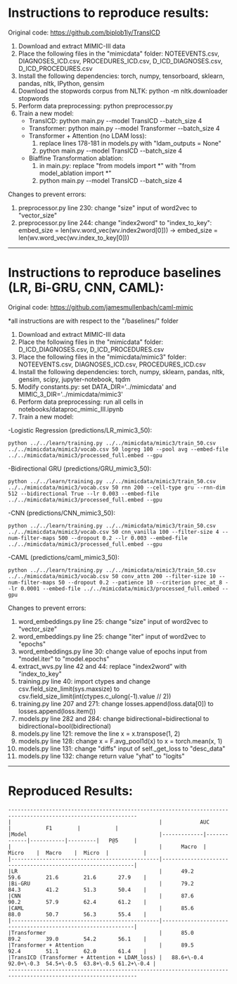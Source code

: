 

# Instructions to reproduce results:
Original code: https://github.com/biplob1ly/TransICD
1. Download and extract MIMIC-III data
2. Place the following files in the "mimicdata" folder: NOTEEVENTS.csv, DIAGNOSES_ICD.csv, PROCEDURES_ICD.csv, D_ICD_DIAGNOSES.csv, D_ICD_PROCEDURES.csv
3. Install the following dependencies: torch, numpy, tensorboard, sklearn, pandas, nltk, IPython, gensim
4. Download the stopwords corpus from NLTK: python -m nltk.downloader stopwords
5. Perform data preprocessing: python preprocessor.py
6. Train a new model: 
    - TransICD: python main.py --model TransICD --batch_size 4
    - Transformer: python main.py --model Transformer --batch_size 4
    - Transformer + Attention (no LDAM loss): 
       1. replace lines 178-181 in models.py with "ldam_outputs = None" 
       2. python main.py --model TransICD --batch_size 4
    - Biaffine Transformation ablation:
       1. in main.py: replace "from models import *" with "from model_ablation import *"
       2. python main.py --model TransICD --batch_size 4

Changes to prevent errors:
1. preprocessor.py line 230: change "size" input of word2vec to "vector_size"
2. preprocessor.py line 244: change "index2word" to "index_to_key": embed_size = len(wv.word_vec(wv.index2word[0])) -> embed_size = len(wv.word_vec(wv.index_to_key[0]))


--------------------------------------------------------------------------------
# Instructions to reproduce baselines (LR, Bi-GRU, CNN, CAML):
Original code: https://github.com/jamesmullenbach/caml-mimic


*all instructions are with respect to the "/baselines/" folder
1. Download and extract MIMIC-III data
2. Place the following files in the "mimicdata" folder: D_ICD_DIAGNOSES.csv, D_ICD_PROCEDURES.csv
3. Place the following files in the "mimicdata/mimic3" folder: NOTEEVENTS.csv, DIAGNOSES_ICD.csv, PROCEDURES_ICD.csv
4. Install the following dependencies: torch, numpy, sklearn, pandas, nltk, gensim, scipy, jupyter-notebook, tqdm
5. Modify constants.py: set DATA_DIR='../mimicdata' and MIMIC_3_DIR='../mimicdata/mimic3'
6. Perform data preprocessing: run all cells in notebooks/dataproc_mimic_III.ipynb
7. Train a new model:


-Logistic Regression (predictions/LR_mimic3_50):


```python ../../learn/training.py ../../mimicdata/mimic3/train_50.csv ../../mimicdata/mimic3/vocab.csv 50 logreg 100 --pool avg --embed-file ../../mimicdata/mimic3/processed_full.embed --gpu```


-Bidirectional GRU (predictions/GRU_mimic3_50):


```python ../../learn/training.py ../../mimicdata/mimic3/train_50.csv ../../mimicdata/mimic3/vocab.csv 50 rnn 200 --cell-type gru --rnn-dim 512 --bidirectional True --lr 0.003 --embed-file ../../mimicdata/mimic3/processed_full.embed --gpu```


-CNN (predictions/CNN_mimic3_50):


```python ../../learn/training.py ../../mimicdata/mimic3/train_50.csv ../../mimicdata/mimic3/vocab.csv 50 cnn_vanilla 100 --filter-size 4 --num-filter-maps 500 --dropout 0.2 --lr 0.003 --embed-file ../../mimicdata/mimic3/processed_full.embed --gpu```


-CAML (predictions/caml_mimic3_50):


```python ../../learn/training.py ../../mimicdata/mimic3/train_50.csv ../../mimicdata/mimic3/vocab.csv 50 conv_attn 200 --filter-size 10 --num-filter-maps 50 --dropout 0.2 --patience 10 --criterion prec_at_8 --lr 0.0001 --embed-file ../../mimicdata/mimic3/processed_full.embed --gpu```


Changes to prevent errors:
1. word_embeddings.py line 25: change "size" input of word2vec to "vector_size"
2. word_embeddings.py line 25: change "iter" input of word2vec to "epochs"
3. word_embeddings.py line 30: change value of epochs input from "model.iter" to "model.epochs"
4. extract_wvs.py line 42 and 44: replace "index2word" with "index_to_key"
5. training.py line 40: import ctypes and change csv.field_size_limit(sys.maxsize) to csv.field_size_limit(int(ctypes.c_ulong(-1).value // 2))
6. training.py line 207 and 271: change losses.append(loss.data[0]) to losses.append(loss.item())
7. models.py line 282 and 284: change bidirectional=bidirectional to bidirectional=bool(bidirectional)
8. models.py line 121: remove the line x = x.transpose(1, 2)
9. models.py line 128: change x = F.avg_pool1d(x) to x = torch.mean(x, 1)
10. models.py line 131: change "diffs" input of self._get_loss to "desc_data"
11. models.py line 132: change return value "yhat" to "logits"
--------------------------------------------------------------------------------


# Reproduced Results:


```
---------------------------------------------------------------------------------------------------------------
|                                               |            AUC            |           F1        |           |
|Model                                          |-------------|-------------|-----------|---------|   P@5     |
|                                               |      Macro  |    Micro    |  Macro    |  Micro  |           |
|-----------------------------------------------|-------------------------------------------------------------|
|LR                                             |      49.2        59.6        21.6        21.6       27.9    |
|Bi-GRU                                         |      79.2        84.3        41.2        51.3       50.4    |
|CNN                                            |      87.6        90.2        57.9        62.4       61.2    |
|CAML                                           |      85.6        88.0        50.7        56.3       55.4    |
|-----------------------------------------------|-------------------------------------------------------------|
|Transformer                                    |      85.0        89.2        39.0        54.2       56.1    |
|Transformer + Attention                        |      89.5        92.4        51.1        62.0       61.4    |
|TransICD (Transformer + Attention + LDAM_loss) |   88.6+\-0.4  92.0+\-0.3  54.5+\-0.5  63.8+\-0.5 61.2+\-0.4 |
---------------------------------------------------------------------------------------------------------------
```



